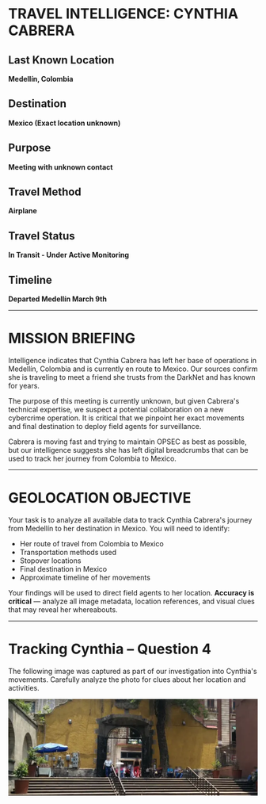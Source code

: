 # TRAVEL INTELLIGENCE: CYNTHIA CABRERA

## Last Known Location
**Medellín, Colombia**

## Destination
**Mexico (Exact location unknown)**

## Purpose
**Meeting with unknown contact**

## Travel Method
**Airplane**

## Travel Status
**In Transit - Under Active Monitoring**

## Timeline
**Departed Medellín March 9th**

---

# MISSION BRIEFING

Intelligence indicates that Cynthia Cabrera has left her base of operations in Medellín, Colombia and is currently en route to Mexico. Our sources confirm she is traveling to meet a friend she trusts from the DarkNet and has known for years.

The purpose of this meeting is currently unknown, but given Cabrera's technical expertise, we suspect a potential collaboration on a new cybercrime operation. It is critical that we pinpoint her exact movements and final destination to deploy field agents for surveillance.

Cabrera is moving fast and trying to maintain OPSEC as best as possible, but our intelligence suggests she has left digital breadcrumbs that can be used to track her journey from Colombia to Mexico.

---

# GEOLOCATION OBJECTIVE

Your task is to analyze all available data to track Cynthia Cabrera's journey from Medellín to her destination in Mexico. You will need to identify:

- Her route of travel from Colombia to Mexico  
- Transportation methods used  
- Stopover locations  
- Final destination in Mexico  
- Approximate timeline of her movements  

Your findings will be used to direct field agents to her location. **Accuracy is critical** — analyze all image metadata, location references, and visual clues that may reveal her whereabouts.

---

# Tracking Cynthia – Question 4

The following image was captured as part of our investigation into Cynthia's movements. Carefully analyze the photo for clues about her location and activities.

![Tracking Cynthia](images/surveillance_photo.jpg)
